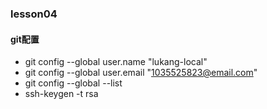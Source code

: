 ### lesson04
#### git配置
* git config --global user.name "lukang-local"
* git config --global user.email "1035525823@email.com"
* git config --global --list
* ssh-keygen -t rsa



